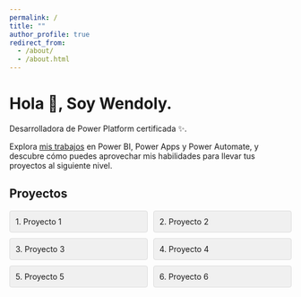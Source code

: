 ```yaml
---
permalink: /
title: ""
author_profile: true
redirect_from: 
  - /about/
  - /about.html
---
```


Hola 👋, Soy Wendoly.
======
Desarrolladora de Power Platform certificada ✨. 

Explora [mis trabajos](https://wendolyponce.github.io/portfolio/) en Power BI, Power Apps y Power Automate, y descubre cómo puedes aprovechar mis habilidades para llevar tus proyectos al siguiente nivel.

Proyectos
------

<div class="projects-grid">
  <div class="project-item">1. Proyecto 1</div>
  <div class="project-item">2. Proyecto 2</div>
  <div class="project-item">3. Proyecto 3</div>
  <div class="project-item">4. Proyecto 4</div>
  <div class="project-item">5. Proyecto 5</div>
  <div class="project-item">6. Proyecto 6</div>
</div>

<style>
.projects-grid {
  display: grid;
  grid-template-columns: repeat(2, 1fr);
  gap: 10px;
}
.project-item {
  background: #f0f0f0;
  padding: 10px;
  border: 1px solid #ddd;
  border-radius: 4px;
}
</style>
